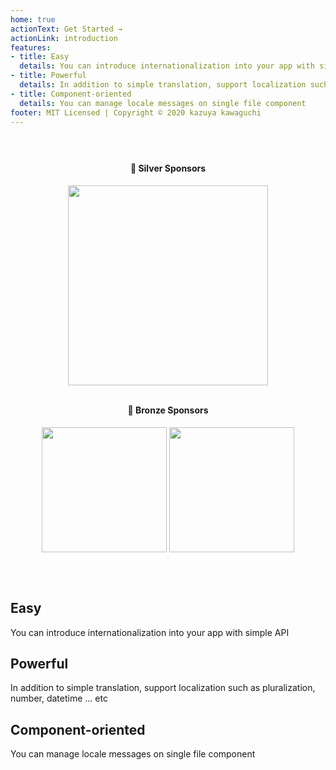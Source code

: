 ```yaml
---
home: true
actionText: Get Started →
actionLink: introduction
features:
- title: Easy
  details: You can introduce internationalization into your app with simple API
- title: Powerful
  details: In addition to simple translation, support localization such as pluralization, number, datetime ... etc
- title: Component-oriented
  details: You can manage locale messages on single file component
footer: MIT Licensed | Copyright © 2020 kazuya kawaguchi
---
```


<div class="sponsors" style="text-align:center; padding: 24px 0 24px 0;">
  <h4>🥈 Silver Sponsors</h4>
  <a
    href="https://www.codeandweb.com/babeledit?utm_campaign=vue-i18n-2019-01"
    style="width:320px; display: inline-block; vertical-align: middle;"
    target="_blank"
    rel="noopener"
  >
    <img
      src="/babeledit.png"
      style="width:320px; display: inline-block; vertical-align: middle;"
    />
  </a>
  <h4 style="padding: 12px 0 0 0;">🥉 Bronze Sponsors</h4>
  <a
    href="https://zenarchitects.co.jp/"
    style="width:200px; display: inline-block; vertical-align: middle;"
    target="_blank"
    rel="noopener"
  >
    <img
      src="/zenarchitects.png"
      style="width:200px; display: inline-block; vertical-align: middle;"
    />
  </a>
  <a
    href="https://www.sendcloud.com/"
    style="width:200px; display: inline-block; vertical-align: middle;"
    target="_blank"
    rel="noopener"
  >
    <img
      src="/sendcloud.svg"
      style="width:200px; display: inline-block; vertical-align: middle;"
    />
  </a>
</div>

<div class="github" style="text-align:center; padding: 0 0 24px 0;">
  <sponsor-button />
</div>

<div class="features">
  <div class="feature">
    <h2>Easy</h2>
    <p>You can introduce internationalization into your app with simple API</p>
  </div>
  <div class="feature">
    <h2>Powerful</h2>
    <p>In addition to simple translation, support localization such as pluralization, number, datetime ... etc</p>
  </div>
  <div class="feature">
    <h2>Component-oriented</h2>
    <p>You can manage locale messages on single file component</p>
  </div>
</div>
